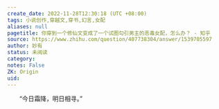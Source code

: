 ```yaml
---
create_date: 2022-11-28T12:30:18 (UTC +08:00)
tags: 小说创作,穿越文,穿书,幻言,女配
aliases: null
pagetitle: 你穿到一个修仙文变成了一个试图勾引男主的恶毒女配，怎么办？ - 知乎
source: https://www.zhihu.com/question/407738304/answer/1539705597
author: 妙有
status: 未阅读
category: 
notes: False
ZK: Origin
uid: 
---
```


　　“今日霜降，明日相寻。”
